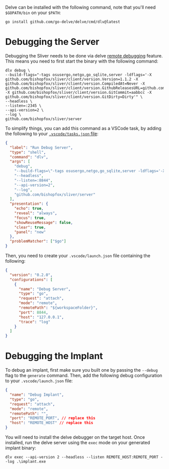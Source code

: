 Delve can be installed with the following command, note that you'll need `$GOPATH/bin` on your `$PATH`:
```
go install github.com/go-delve/delve/cmd/dlv@latest
```

# Debugging the Server
Debugging the Sliver needs to be done via delve [remote debugging](https://github.com/golang/vscode-go/blob/master/docs/debugging.md#remote-debugging) feature. This means you need to first start the binary with the following command:
```
dlv debug \
--build-flags="-tags osusergo,netgo,go_sqlite,server -ldflags='-X github.com/bishopfox/sliver/client/version.Version=1.1.2 -X github.com/bishopfox/sliver/client/version.CompiledAt=Never -X github.com/bishopfox/sliver/client/version.GithubReleasesURL=github.com -X github.com/bishopfox/sliver/client/version.GitCommit=aabbcc -X github.com/bishopfox/sliver/client/version.GitDirty=Dirty'" \
--headless \
--listen=:2345 \
--api-version=2 \
--log \
github.com/bishopfox/sliver/server
```

To simplify things, you can add this command as a VSCode task, by adding the following to your [`.vscode/tasks.json` file](https://code.visualstudio.com/docs/editor/tasks):
```json
{
  "label": "Run Debug Server",
  "type": "shell",
  "command": "dlv",
  "args": [
    "debug",
    "--build-flags=\"-tags osusergo,netgo,go_sqlite,server -ldflags='-X github.com/bishopfox/sliver/client/version.Version=0.0.0 -X github.com/bishopfox/sliver/client/version.CompiledAt=Never -X github.com/bishopfox/sliver/client/version.GithubReleasesURL=https://api.github.com/repos/BishopFox/sliver/releases -X github.com/bishopfox/sliver/client/version.GitCommit=debug -X github.com/bishopfox/sliver/client/version.GitDirty=Dirty -X github.com/bishopfox/sliver/client/assets.DefaultArmoryPublicKey=RWSBpxpRWDrD7Fe+VvRE3c2VEDC2NK80rlNCj+BX0gz44Xw07r6KQD9L -X github.com/bishopfox/sliver/client/assets.DefaultArmoryRepoURL=https://api.github.com/repos/sliverarmory/armory/releases'\"",
    "--headless",
    "--listen=:8844",
    "--api-version=2",
    "--log",
    "github.com/bishopfox/sliver/server"
  ],
  "presentation": {
    "echo": true,
    "reveal": "always",
    "focus": true,
    "showReuseMessage": false,
    "clear": true,
    "panel": "new"
  },
  "problemMatcher": ["$go"]
}
```

Then, you need to create your `.vscode/launch.json` file containing the following:
```json
{
  "version": "0.2.0",
  "configurations": [
    {
      "name": "Debug Server",
      "type": "go",
      "request": "attach",
      "mode": "remote",
      "remotePath": "${workspaceFolder}",
      "port": 8844,
      "host": "127.0.0.1",
      "trace": "log"
    }
  ]
}
```

# Debugging the Implant
To debug an implant, first make sure you built one by passing the `--debug` flag to the `generate` command. Then, add the following debug configuration to your `.vscode/launch.json` file:
```json
{
  "name": "Debug Implant",
  "type": "go",
  "request": "attach",
  "mode": "remote",
  "remotePath": "",
  "port": "REMOTE_PORT", // replace this
  "host": "REMOTE_HOST" // replace this
}
```

You will need to install the delve debugger on the target host. Once installed, run the delve server using the `exec` mode on your generated implant binary:
```shell
dlv exec --api-version 2 --headless --listen REMOTE_HOST:REMOTE_PORT --log .\implant.exe
```

